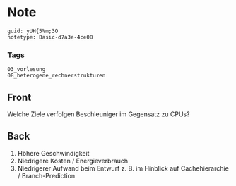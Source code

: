 # Note
```
guid: yUH{5%m;3O
notetype: Basic-d7a3e-4ce08
```

### Tags
```
03_vorlesung
08_heterogene_rechnerstrukturen
```

## Front
<p>Welche Ziele verfolgen Beschleuniger im Gegensatz zu CPUs?

## Back
<ol style= 
"font-weight:400;letter-spacing:normal;text-indent:0px;text-transform:none;white-space:normal;word-spacing:0px">
  <li>Höhere Geschwindigkeit
  <li>Niedrigere Kosten / Energieverbrauch
  <li>Niedrigerer Aufwand beim Entwurf z. B. im Hinblick auf
  Cachehierarchie / Branch-Prediction
</ol>

